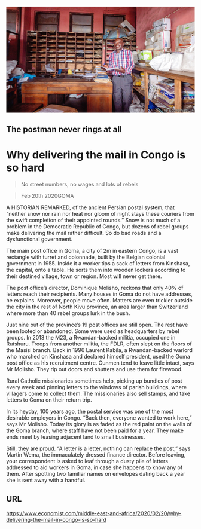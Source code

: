 ![](./images/20200222_MAP003_0.jpg)

## The postman never rings at all

# Why delivering the mail in Congo is so hard

> No street numbers, no wages and lots of rebels

> Feb 20th 2020GOMA

A HISTORIAN REMARKED, of the ancient Persian postal system, that “neither snow nor rain nor heat nor gloom of night stays these couriers from the swift completion of their appointed rounds.” Snow is not much of a problem in the Democratic Republic of Congo, but dozens of rebel groups make delivering the mail rather difficult. So do bad roads and a dysfunctional government.

The main post office in Goma, a city of 2m in eastern Congo, is a vast rectangle with turret and colonnade, built by the Belgian colonial government in 1955. Inside it a worker tips a sack of letters from Kinshasa, the capital, onto a table. He sorts them into wooden lockers according to their destined village, town or region. Most will never get there.

The post office’s director, Dominique Molisho, reckons that only 40% of letters reach their recipients. Many houses in Goma do not have addresses, he explains. Moreover, people move often. Matters are even trickier outside the city in the rest of North Kivu province, an area larger than Switzerland where more than 40 rebel groups lurk in the bush.

Just nine out of the province’s 19 post offices are still open. The rest have been looted or abandoned. Some were used as headquarters by rebel groups. In 2013 the M23, a Rwandan-backed militia, occupied one in Rutshuru. Troops from another militia, the FDLR, often slept on the floors of the Masisi branch. Back in 1996 Laurent Kabila, a Rwandan-backed warlord who marched on Kinshasa and declared himself president, used the Goma post office as his recruitment centre. Gunmen tend to leave little intact, says Mr Molisho. They rip out doors and shutters and use them for firewood.

Rural Catholic missionaries sometimes help, picking up bundles of post every week and pinning letters to the windows of parish buildings, where villagers come to collect them. The missionaries also sell stamps, and take letters to Goma on their return trip.

In its heyday, 100 years ago, the postal service was one of the most desirable employers in Congo. “Back then, everyone wanted to work here,” says Mr Molisho. Today its glory is as faded as the red paint on the walls of the Goma branch, where staff have not been paid for a year. They make ends meet by leasing adjacent land to small businesses.

Still, they are proud. “A letter is a letter, nothing can replace the post,” says Martin Wema, the immaculately dressed finance director. Before leaving, your correspondent is asked to leaf through a dusty pile of letters addressed to aid workers in Goma, in case she happens to know any of them. After spotting two familiar names on envelopes dating back a year she is sent away with a handful.

## URL

https://www.economist.com/middle-east-and-africa/2020/02/20/why-delivering-the-mail-in-congo-is-so-hard
